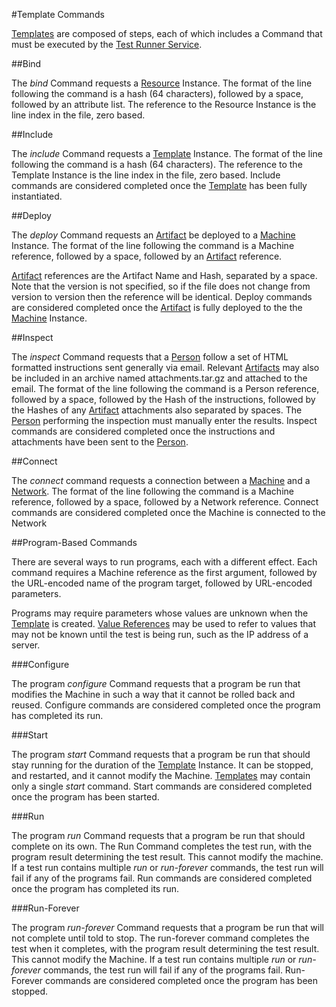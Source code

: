 #Template Commands

[Templates](templates.md) are composed of steps, each of which includes a Command that must be executed by the 
[Test Runner Service](test_runner_service.md).

##Bind

The *bind* Command requests a [Resource](resources.md) Instance. The format of the line following the command is a hash 
(64 characters), followed by a space, followed by an attribute list. The reference to the Resource Instance is the line index in 
the file, zero based.

##Include

The *include* Command requests a [Template](templates.md) Instance. The format of the line following the command is a hash 
(64 characters). The reference to the Template Instance is the line index in the file, zero based. Include commands are considered
completed once the [Template](templates.md) has been fully instantiated. 

##Deploy

The *deploy* Command requests an [Artifact](artifacts.md) be deployed to a [Machine](resources.md) Instance. The format of the line 
following the command is a Machine reference, followed by a space, followed by an [Artifact](artifacts.md) reference. 

[Artifact](artifacts.md) references are the Artifact Name and Hash, separated by a space. Note that the version is not specified, 
so if the file does not change from version to version then the reference will be identical. Deploy commands are considered
completed once the [Artifact](artifacts.md) is fully deployed to the the [Machine](resources.md) Instance.

##Inspect

The *inspect* Command requests that a [Person](resource.md) follow a set of HTML formatted instructions sent generally via email. 
Relevant [Artifacts](artifacts.md) may also be included in an archive named attachments.tar.gz and attached to the email. 
The format of the line following the command is a Person reference, followed by a space, followed by the Hash of 
the instructions, followed by the Hashes of any [Artifact](artifacts.md) attachments also separated by spaces. The 
[Person](resources.md) performing the inspection must manually enter the results. Inspect commands are considered completed
once the instructions and attachments have been sent to the [Person](resource.md).

##Connect

The *connect* command requests a connection between a [Machine](resources.md) and a [Network](resources.md). The format of the line 
following the command is a Machine reference, followed by a space, followed by a Network reference. Connect commands are considered
completed once the Machine is connected to the Network

##Program-Based Commands

There are several ways to run programs, each with a different effect. Each command requires a Machine reference as the first 
argument, followed by the URL-encoded name of the program target, followed by URL-encoded parameters.

Programs may require parameters whose values are unknown when the [Template](templates.md) is created. 
[Value References](value_references.md) may be used to refer to values that may not be known until the test is being run,
such as the IP address of a server.

###Configure

The program *configure* Command requests that a program be run that modifies the Machine in such a way that it cannot be 
rolled back and reused. Configure commands are considered completed once the program has completed its run.

###Start

The program *start* Command requests that a program be run that should stay running for the duration of the [Template](templates.md) 
Instance. It can be stopped, and restarted, and it cannot modify the Machine. [Templates](templates.md) may contain only a single
*start* command. Start commands are considered completed once the program has been started.

###Run

The program *run* Command requests that a program be run that should complete on its own. The Run Command completes the test run, 
with the program result determining the test result. This cannot modify the machine. If a test run contains multiple *run* or 
*run-forever* commands, the test run will fail if any of the programs fail. Run commands are considered completed once the program 
has completed its run.

###Run-Forever

The program *run-forever* Command requests that a program be run that will not complete until told to stop. The run-forever command 
completes the test when it completes, with the program result determining the test result. This cannot modify the Machine. If a 
test run contains multiple *run* or *run-forever* commands, the test run will fail if any of the programs fail. Run-Forever commands 
are considered completed once the program has been stopped.